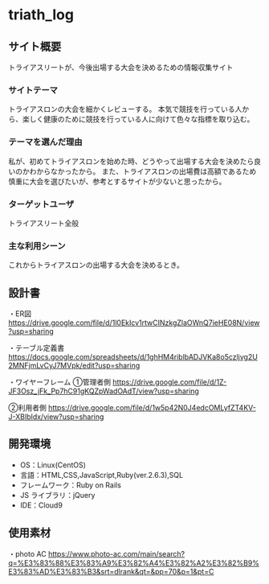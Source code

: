 # triath_log

## サイト概要

トライアスリートが、今後出場する大会を決めるための情報収集サイト

### サイトテーマ

トライアスロンの大会を細かくレビューする。
本気で競技を行っている人から、楽しく健康のために競技を行っている人に向けて色々な指標を取り込む。

### テーマを選んだ理由

私が、初めてトライアスロンを始めた時、どうやって出場する大会を決めたら良いのかわからなかったから。
また、トライアスロンの出場費は高額であるため慎重に大会を選びたいが、参考とするサイトが少ないと思ったから。

### ターゲットユーザ

トライアスリート全般

### 主な利用シーン

これからトライアスロンの出場する大会を決めるとき。

## 設計書
 ・ER図
    <https://drive.google.com/file/d/1l0EkIcv1rtwCINzkgZlaOWnQ7ieHE08N/view?usp=sharing>
 
 ・テーブル定義書 
     <https://docs.google.com/spreadsheets/d/1ghHM4riblbADJVKa8o5czljvg2U2MNFjmLvCyJ7MVpk/edit?usp=sharing>
 
 ・ワイヤーフレーム
   ①管理者側 
    <https://drive.google.com/file/d/1Z-JF3Osz_jFk_Pp7hC91gKQZpWadOAdT/view?usp=sharing>

   ②利用者側 
   <https://drive.google.com/file/d/1w5p42N0J4edcOMLyfZT4KV-J-XBIbldx/view?usp=sharing>

## 開発環境

- OS：Linux(CentOS)
- 言語：HTML,CSS,JavaScript,Ruby(ver.2.6.3),SQL
- フレームワーク：Ruby on Rails
- JS ライブラリ：jQuery
- IDE：Cloud9

## 使用素材

・photo AC
<https://www.photo-ac.com/main/search?q=%E3%83%88%E3%83%A9%E3%82%A4%E3%82%A2%E3%82%B9%E3%83%AD%E3%83%B3&srt=dlrank&qt=&pp=70&p=1&pt=C>
